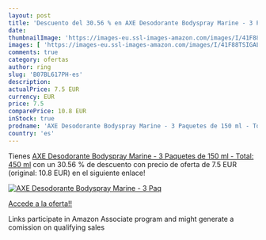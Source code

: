 ```yaml
---
layout: post
title: 'Descuento del 30.56 % en AXE Desodorante Bodyspray Marine - 3 Paq'
date: 
thumbnailImage: 'https://images-eu.ssl-images-amazon.com/images/I/41F88TSIGAL._SL200_.jpg'
images: [ 'https://images-eu.ssl-images-amazon.com/images/I/41F88TSIGAL._SL200_.jpg' ]
comments: true
category: ofertas
author: ring
slug: 'B07BL617PH-es'
description:
actualPrice: 7.5 EUR
currency: EUR
price: 7.5
comparePrice: 10.8 EUR
inStock: true
prodname: 'AXE Desodorante Bodyspray Marine - 3 Paquetes de 150 ml - Total: 450 ml'
country: 'es'
---
```


Tienes [AXE Desodorante Bodyspray Marine - 3 Paquetes de 150 ml - Total: 450 ml](https://www.amazon.es/dp/B07BL617PH/?tag=tolees-21) con un 30.56 % de descuento con precio de oferta de 7.5 EUR (original: 10.8 EUR) en el siguiente enlace!

[![AXE Desodorante Bodyspray Marine - 3 Paq](https://images-eu.ssl-images-amazon.com/images/I/41F88TSIGAL._SL200_.jpg)](https://www.amazon.es/dp/B07BL617PH/?tag=tolees-21)

[Accede a la oferta!!](https://www.amazon.es/dp/B07BL617PH/?tag=tolees-21)

Links participate in Amazon Associate program and might generate a comission on qualifying sales


